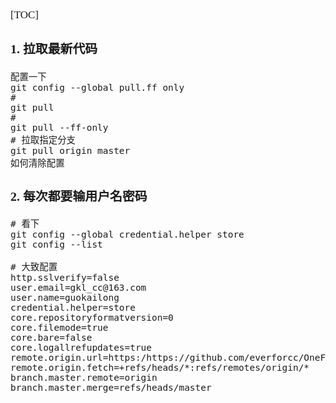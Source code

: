 <span  style="font-family: Simsun,serif; font-size: 17px; ">

[TOC]

### 1. 拉取最新代码
~~~
配置一下
git config --global pull.ff only
# 
git pull
#
git pull --ff-only
# 拉取指定分支
git pull origin master
如何清除配置
~~~

### 2. 每次都要输用户名密码
~~~
# 看下
git config --global credential.helper store
git config --list

# 大致配置
http.sslverify=false
user.email=gkl_cc@163.com
user.name=guokailong
credential.helper=store
core.repositoryformatversion=0
core.filemode=true
core.bare=false
core.logallrefupdates=true
remote.origin.url=https:/https://github.com/everforcc/OneForAll.git
remote.origin.fetch=+refs/heads/*:refs/remotes/origin/*
branch.master.remote=origin
branch.master.merge=refs/heads/master
~~~

</span>